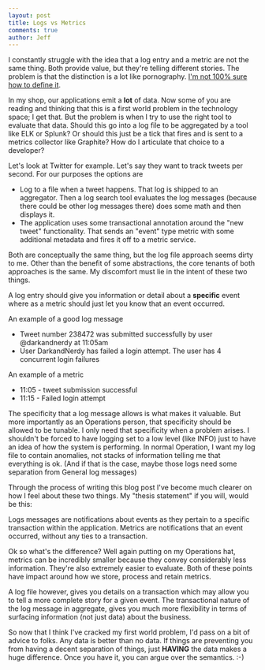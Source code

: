 ```yaml
---
layout: post
title: Logs vs Metrics
comments: true
author: Jeff
---
```


I constantly struggle with the idea that a log entry and a metric are not the same thing. Both provide value, but they're telling different stories. The problem is that the distinction is a lot like pornography. [I'm not 100% sure how to define it](https://en.wikipedia.org/wiki/I_know_it_when_I_see_it). 

In my shop, our applications emit a **lot** of data. Now some of you are reading and thinking that this is a first world problem in the technology space; I get that. But the problem is when I try to use the right tool to evaluate that data. Should this go into a log file to be aggregated by a tool like ELK or Splunk? Or should this just be a tick that fires and is sent to a metrics collector like Graphite? How do I articulate that choice to a developer?

Let's look at Twitter for example. Let's say they want to track tweets per second. For our purposes the options are 

* Log to a file when a tweet happens.  That log is shipped to an aggregator. Then a log search tool evaluates the log messages (because there could be other log messages there) does some math and then displays it. 
* The application uses some transactional annotation around the "new tweet" functionality. That sends an "event" type metric with some additional metadata and fires it off to a metric service. 

Both are conceptually the same thing, but the log file approach seems dirty to me. Other than the benefit of some abstractions, the core tenants of both approaches is the same. My discomfort must lie in the intent of these two things.  

A log entry should give you information or detail about a **specific** event where as a metric should just let you know that an event occurred. 

An example of a good log message

* Tweet number 238472 was submitted successfully by user @darkandnerdy at 11:05am
* User DarkandNerdy has failed a login attempt. The user has 4 concurrent login failures 

An example of a metric

* 11:05 - tweet submission successful
* 11:15 - Failed login attempt

The specificity that a log message allows is what makes it valuable. But more importantly as an Operations person, that specificity should be allowed to be tunable. I only need that specificity when a problem arises. I shouldn't be forced to have logging set to a low level (like INFO) just to have an idea of how the system is performing. In normal Operation, I want my log file to contain anomalies, not stacks of information telling me that everything is ok. (And if that is the case, maybe those logs need some separation from General log messages)

Through the process of writing this blog post I've become much clearer on how I feel about these two things. My "thesis statement" if you will, would be this:

Logs messages are notifications about events as they pertain to a specific transaction within the application. Metrics are notifications that an event occurred, without any ties to a transaction. 

Ok so what's the difference? Well again putting on my Operations hat, metrics can be incredibly smaller because they convey considerably less information. They're also extremely easier to evaluate. Both of these points have impact around how we store, process and retain metrics. 

A log file however, gives you details on a transaction which may allow you to tell a more complete story for a given event. The transactional nature of the log message in aggregate, gives you much more flexibility in terms of surfacing information (not just data) about the business. 

So now that I think I've cracked my first world problem, I'd pass on a bit of advice to folks. Any data is better than no data. If things are preventing you from having a decent separation of things, just **HAVING** the data makes a huge difference. Once you have it, you can argue over the semantics. :-)

